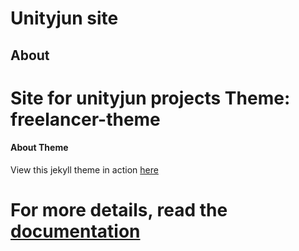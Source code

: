 Unityjun site
=========================
## About
Site for unityjun projects
Theme:  freelancer-theme
========================
#### About Theme
View this jekyll theme in action [here](https://jeromelachaud.github.io/freelancer-theme)

For more details, read the [documentation](http://jekyllrb.com/)
========================

